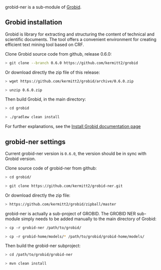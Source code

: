 grobid-ner is a sub-module of [Grobid](https://github.com/kermitt2/grobid). 

## Grobid installation

Grobid is library for extracting and structuring the content of technical and scientific documents. 
The tool offers a convenient environment for creating efficient text mining tool based on CRF.

Clone Grobid source code from github, release 0.6.0:

```bash
> git clone --branch 0.6.0 https://github.com/kermitt2/grobid
```

Or download directly the zip file of this release:

```bash
> wget https://github.com/kermitt2/grobid/archive/0.6.0.zip

> unzip 0.6.0.zip
```

Then build Grobid, in the main directory:

```bash
> cd grobid

> ./gradlew clean install
```

For further explanations, see the [Install Grobid documentation page](https://grobid.readthedocs.io/en/latest/Install-Grobid/)

## grobid-ner settings

Current grobid-ner version is `0.6.0`, the version should be in sync with Grobid version. 

Clone source code of grobid-ner from github:

```bash
> cd grobid/

> git clone https://github.com/kermitt2/grobid-ner.git
```

Or download directly the zip file:

```bash
> https://github.com/kermitt2/grobid/zipball/master
```

grobid-ner is actually a sub-project of GROBID. The GROBID NER sub-module simply needs to be added manually to the main directory of Grobid: 

```bash
> cp -r grobid-ner /path/to/grobid/

> cp -r grobid-home/models/* /path/to/grobid/grobid-home/models/
```

Then build the grobid-ner subproject:

```bash
> cd /path/to/grobid/grobid-ner

> mvn clean install
```
